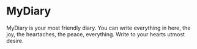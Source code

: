 # MyDiary
MyDiary is your most friendly diary. You can write everything in here, the joy, the heartaches, the peace, everything. Write to your hearts utmost desire.
